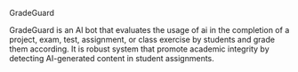 GradeGuard


GradeGuard is an AI bot that evaluates the usage of ai in the completion of a project, exam, test, assignment, or class exercise by students and grade them according.
It is robust system that promote academic integrity by detecting AI-generated content in student assignments.



